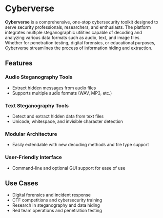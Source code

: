 # Cyberverse

**Cyberverse** is a comprehensive, one-stop cybersecurity toolkit designed to serve security professionals, researchers, and enthusiasts. The platform integrates multiple steganographic utilities capable of decoding and analyzing various data formats such as audio, text, and image files. Whether for penetration testing, digital forensics, or educational purposes, Cyberverse streamlines the process of information hiding and extraction.

## Features

### Audio Steganography Tools
- Extract hidden messages from audio files
- Supports multiple audio formats (WAV, MP3, etc.)

### Text Steganography Tools
- Detect and extract hidden data from text files
- Unicode, whitespace, and invisible character detection

### Modular Architecture
- Easily extendable with new decoding methods and file type support

### User-Friendly Interface
- Command-line and optional GUI support for ease of use

## Use Cases

- Digital forensics and incident response
- CTF competitions and cybersecurity training
- Research in steganography and data hiding
- Red team operations and penetration testing
